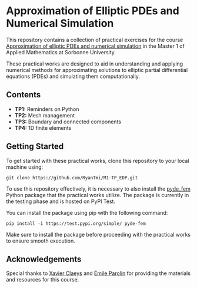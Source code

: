 # Approximation of Elliptic PDEs and Numerical Simulation

This repository contains a collection of practical exercises for the course [Approximation of elliptic PDEs and numerical simulation](https://moodle-sciences-23.sorbonne-universite.fr/course/view.php?id=3893) in the Master 1 of Applied Mathematics at Sorbonne University.

These practical works are designed to aid in understanding and applying numerical methods for approximating solutions to elliptic partial differential equations (PDEs) and simulating them computationally.

## Contents

- **TP1:** Reminders on Python
- **TP2:** Mesh management
- **TP3:** Boundary and connected components
- **TP4:** 1D finite elements

## Getting Started

To get started with these practical works, clone this repository to your local machine using:

```shell
git clone https://github.com/RyanTmi/M1-TP_EDP.git
```

To use this repository effectively, it is necessary to also install the [pyde_fem](https://github.com/RyanTmi/pyde_fem) Python package that the practical works utilize. The package is currently in the testing phase and is hosted on PyPI Test.

You can install the package using pip with the following command:

```shell
pip install -i https://test.pypi.org/simple/ pyde-fem
```

Make sure to install the package before proceeding with the practical works to ensure smooth execution.


## Acknowledgements

Special thanks to [Xavier Claeys](https://claeys.pages.math.cnrs.fr/) and [Émile Parolin](https://who.rocq.inria.fr/Emile.Parolin/) for providing the materials and resources for this course.
